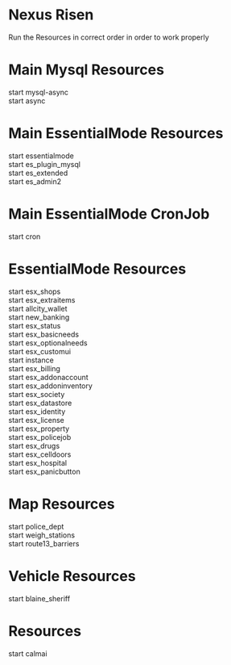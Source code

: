 # Nexus Risen

Run the Resources in correct order in order to work properly

# Main Mysql Resources

start mysql-async <br/>
start async

# Main EssentialMode Resources

start essentialmode <br/>
start es_plugin_mysql <br/>
start es_extended <br/>
start es_admin2

# Main EssentialMode CronJob

start cron

# EssentialMode Resources

start esx_shops <br/>
start esx_extraitems <br/>
start allcity_wallet <br/>
start new_banking <br/>
start esx_status <br />
start esx_basicneeds <br/>
start esx_optionalneeds <br/>
start esx_customui <br />
start instance <br/>
start esx_billing <br/>
start esx_addonaccount <br/>
start esx_addoninventory <br/>
start esx_society <br/>
start esx_datastore <br/>
start esx_identity <br/>
start esx_license <br/>
start esx_property <br/>
start esx_policejob <br/>
start esx_drugs <br/>
start esx_celldoors <br/>
start esx_hospital <br/>
start esx_panicbutton

# Map Resources

start police_dept <br/>
start weigh_stations <br/>
start route13_barriers

# Vehicle Resources

start blaine_sheriff

# Resources

start calmai


